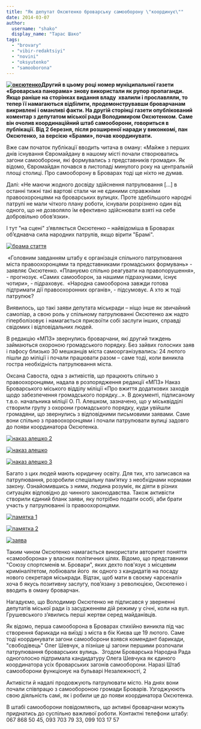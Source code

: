 ```yaml
---
title: "Як депутат Оксютенко броварську самооборону \"координує\""
date: 2014-03-07
author: 
  username: "shako"
  display_name: "Тарас Шако"
tags: 
  - "brovary"
  - "vibir-redaktsiyi"
  - "novini"
  - "oksyutenko"
  - "samooborona"
---
```


**[![оксютенко](https://mpz.brovary.org/wp-content/uploads/2014/03/oksyutenko.jpg)](https://mpz.brovary.org/wp-content/uploads/2014/03/oksyutenko.jpg)Другий в цьому році номер муніципальної газети «Броварська панорама» знову використали як рупор пропаганди. Якщо раніше на сторінках видання владу  хвалили і прославляли, то тепер її намагаються відбілити, продемонструвавши броварчанам викривлені і оманливі факти. На другій сторінці газети опублікований коментар з депутатом міської ради Володимиром Оксютенком. Саме він очолив координаційний штаб самооборони, говориться в публікації. Від 2 березня, після розширеної наради у виконкомі, пан Оксютенко, за версією «Брами», почав координувати.** 

Вже сам початок публікації вводить читача в оману: «Майже з перших днів існування Євромайдану в нашому місті почали створюватись загони самооборони, які формувались з представників громади». Як відомо, Євромайдан почався в листопаді минулого року на центральній площі столиці. Про самооборону в Броварах тоді ще ніхто не думав.

Далі: «Не маючи жодного досвіду здійснення патрулювання \[…\] в останні тижні такі вартові стали чи не єдиними справжніми правоохоронцями на броварських вулицях. Проте здебільшого народні патрулі не мали чіткого плану роботи, існували розрізнено один від одного, що не дозволяло їм ефективно здійснювати взяті на себе добровільно обов’язки».

І тут "на сцені" з’являється Оксютенко – найвідоміша в Броварах об’єднавча сила народних патрулів, якщо вірити "Брамі".

[![брама стаття](https://mpz.brovary.org/wp-content/uploads/2014/03/IMG_6564.jpg)](https://mpz.brovary.org/wp-content/uploads/2014/03/IMG_6564.jpg)

 «Головним завданням штабу є організація спільного патрулювання міста правоохоронцями та представниками громадських формувань» - заявляє Оксютенко. «Плануємо спільно реагувати на правопорушення», - прогнозує. «Самих самооборон, за нашими підрахунками, існує чотири», - підраховує.  «Народна самооборона завжди готова підтримати дії правоохоронних органів», - підсумовує. А хто ж тоді патрулює?

Виявилось, що такі заяви депутата міськради – ніщо інше як звичайний самопіар, а свою роль у спільному патрулюванні Оксютенко аж надто гіперболізовує і намагається присвоїти собі заслуги інших, справді свідомих і відповідальних людей.

В редакцію «МПЗ» звернулись броварчани, які другий тиждень займаються охороною громадського порядку. Без зайвих голосних заяв і пафосу близько 30 мешканців міста самоорганізувались: 24 лютого пішли до міліції і почали працювати разом – саме тоді, коли виникла гостра необхідність патрулювання міста.

Оксана Савоста, одна з активістів, що працюють спільно з правоохоронцями, надала в розпорядження редакції «МПЗ» Наказ Броварського міського відділу міліції «Про вжиття додаткових заходів щодо забезпечення громадського порядку…». В документі, підписаному т.в.о. начальника міліції О. П. Алешком, зазначено, що у міськвідділі створили групу з охорони громадського порядку, куди увійшли громадяни, що звернулись з відповідними письмовими заявами. Саме вони спільно з правоохоронцями і почали патрулювати вулиці задовго до появи координатора Оксютенка.

[![наказ алешко 2](https://mpz.brovary.org/wp-content/uploads/2014/03/nakaz-aleshko-2.jpg)](https://mpz.brovary.org/wp-content/uploads/2014/03/nakaz-aleshko-2.jpg)

[![наказ алешко](https://mpz.brovary.org/wp-content/uploads/2014/03/nakaz-aleshko.jpg)](https://mpz.brovary.org/wp-content/uploads/2014/03/nakaz-aleshko.jpg)

[![наказ алешко 3](https://mpz.brovary.org/wp-content/uploads/2014/03/nakaz-aleshko-3.jpg)](https://mpz.brovary.org/wp-content/uploads/2014/03/nakaz-aleshko-3.jpg)

Багато з цих людей мають юридичну освіту. Для тих, хто записався на патрулювання, розробили спеціальну пам’ятку з необхіднами нормами закону. Ознайомившись з ними, людина розуміє, як діяти в різних ситуаціях відповідно до чинного законодавства. Також активісти створили єдиний бланк заяви, яку потрібно подати особі, аби брати участь у патрулюванні із правоохоронцями.

[![памятка 1](https://mpz.brovary.org/wp-content/uploads/2014/03/pamyatka-1.jpg)](https://mpz.brovary.org/wp-content/uploads/2014/03/pamyatka-1.jpg)

[![памятка 2](https://mpz.brovary.org/wp-content/uploads/2014/03/pamyatka-2.jpg)](https://mpz.brovary.org/wp-content/uploads/2014/03/pamyatka-2.jpg)

[![заява](https://mpz.brovary.org/wp-content/uploads/2014/03/zayava.jpg)](https://mpz.brovary.org/wp-content/uploads/2014/03/zayava.jpg)

Таким чином Оксютенко намагається використати авторитет поняття «самооборона» у власних політичних цілях. Відомо, що представники "Союзу спортсменів м. Бровари", яких дехто пов'язує з місцевим криміналітетом, лобіювали його  як одного з кандидатів на посаду нового секретаря міськради. Відтак, щоб мати в своєму «арсеналі» хоча б якусь позитивну заслугу, пов’язану з революцією, Оксютенко і вводить в оману броварчан. 

Нагадуємо, що Володимир Оксютенко не підписався у зверненні депутатів міської ради із засудженням дій режиму у січні, коли на вул. Грушевського з’явились перші жертви серед майданівців.

Як відомо, перша самооборона в Броварах стихійно виникла під час створення барикади на виїзді з міста в бік Києва ще 19 лютого. Саме тоді координувати загони самооборони взявся комендант барикади, "свободівець" Олег Шевчук, а пізніше ці загони першими розпочали патрулювання броварських вулиць.  Згодом Броварська Народна Рада одноголосно підтримала кандидатуру Олега Шевчука як єдиного координатора усіх броварських загонів самооборони. Наразі Штаб самооборони функціонує на бульварі Незалежності, 2

Активісти й надалі продовжують патрулювати місто. На днях вони почали співпрацю з самообороною громади Броварів. Узгоджуюють свою діяльність самі, як і робили це до появи координатора Оксютенка.

В штабі самооборони повідомляють, що активні броварчани можуть приднатись до суспільно важливої роботи. Контактні телефони штабу: 067 868 50 45, 093 703 79 33, 099 103 17 57

